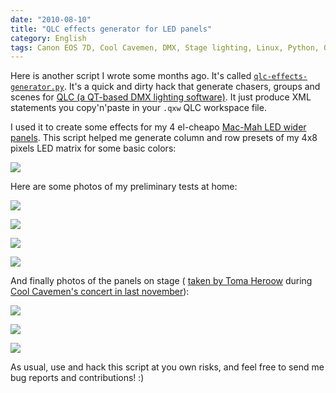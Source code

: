 ```yaml
---
date: "2010-08-10"
title: "QLC effects generator for LED panels"
category: English
tags: Canon EOS 7D, Cool Cavemen, DMX, Stage lighting, Linux, Python, QLC, Qt, Script, XML
---
```


Here is another script I wrote some months ago. It's called
[`qlc-effects-generator.py`](https://github.com/kdeldycke/scripts/blob/master/qlc-effects-generator.py).
It's a quick and dirty hack that generate chasers, groups and scenes for
[QLC (a QT-based DMX lighting software)](https://sourceforge.net/projects/qlc/).
It just produce XML statements you copy'n'paste in your `.qxw` QLC workspace
file.

I used it to create some effects for my 4 el-cheapo
[Mac-Mah LED wider panels](https://fr.audiofanzine.com/projecteur-traditionnel-divers/mac-mah/WIDER-PANEL-RGB-648-LEDS-DMX/).
This script helped me generate column and row presets of my 4x8 pixels LED
matrix for some basic colors:

![](/uploads/2010/qlc-wider-panel-presets.png)

Here are some photos of my preliminary tests at home:

![](/uploads/2010/4-mac-mah-wider-led-panel-fushia.jpg)

![](/uploads/2010/4-mac-mah-wider-led-panel-blue.jpg)

![](/uploads/2010/4-mac-mah-wider-led-panel-red.jpg)

![](/uploads/2010/4-mac-mah-wider-led-panel-white.jpg)

And finally photos of the panels on stage (
[taken by Toma Heroow](https://web.archive.org/web/20100605092334/https://www.heroow.fr/2009/11/18/cool-cavemen/)
during
[Cool Cavemen's concert in last november](https://coolcavemen.com/2009/mametzik-mad-fest-chez-march/)):

![](/uploads/2010/img_0516-scaled.jpg)

![](/uploads/2010/img_0583-scaled.jpg)

![](/uploads/2010/img_0519-scaled.jpg)

As usual, use and hack this script at you own risks, and feel free to send me
bug reports and contributions! :)
